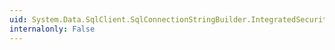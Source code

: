 ```yaml
---
uid: System.Data.SqlClient.SqlConnectionStringBuilder.IntegratedSecurity
internalonly: False
---
```

